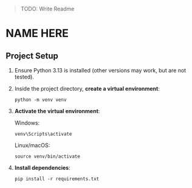 > TODO: Write Readme
# NAME HERE

## Project Setup
1. Ensure Python 3.13 is installed (other versions may work, but are not tested).
2. Inside the project directory, **create a virtual environment**:
	```
	python -m venv venv
	```
3. **Activate the virtual environment**:

	Windows:
	```
	venv\Scripts\activate
	```
	Linux/macOS:
	```
	source venv/bin/activate
	```
4. **Install dependencies**:
	```
	pip install -r requirements.txt
	```
